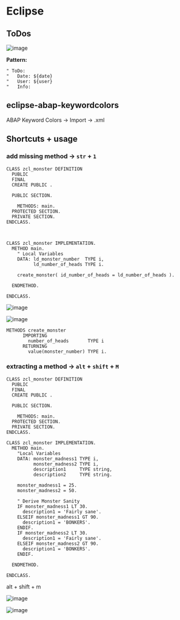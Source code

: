 # Eclipse

## ToDos

![image](https://user-images.githubusercontent.com/30869493/138055873-b134dfa6-36c4-4284-9b19-52c780899f67.png)

**Pattern:**
```abap
" ToDo: 
"   Date: ${date}
"   User: ${user}
"   Info: 
```

## eclipse-abap-keywordcolors

ABAP Keyword Colors -> Import -> .xml

## Shortcuts + usage

### add missing method -> `str` + `1`

```abap
CLASS zcl_monster DEFINITION
  PUBLIC
  FINAL
  CREATE PUBLIC .

  PUBLIC SECTION.

    METHODS: main.
  PROTECTED SECTION.
  PRIVATE SECTION.
ENDCLASS.



CLASS zcl_monster IMPLEMENTATION.
  METHOD main.
    " Local Variables
    DATA: ld_monster_number  TYPE i,
          ld_number_of_heads TYPE i.

    create_monster( id_number_of_heads = ld_number_of_heads ).

  ENDMETHOD.

ENDCLASS.
```

![image](https://user-images.githubusercontent.com/30869493/137023157-2ef3fe0a-bd5e-4baf-b213-cf0e5275016b.png)


![image](https://user-images.githubusercontent.com/30869493/137021266-03e38fb7-6ddb-41a6-9bf3-3a13c81fb488.png)

```abap
METHODS create_monster
      IMPORTING
        number_of_heads       TYPE i
      RETURNING
        value(monster_number) TYPE i.
```

### extracting a method -> `alt` + `shift` + `M`

```abap
CLASS zcl_monster DEFINITION
  PUBLIC
  FINAL
  CREATE PUBLIC .

  PUBLIC SECTION.

    METHODS: main.
  PROTECTED SECTION.
  PRIVATE SECTION.
ENDCLASS.

CLASS zcl_monster IMPLEMENTATION.
  METHOD main.
    "Local Variables
    DATA: monster_madness1 TYPE i,
          monster_madness2 TYPE i,
          description1     TYPE string,
          description2     TYPE string.

    monster_madness1 = 25.
    monster_madness2 = 50.

    " Derive Monster Sanity
    IF monster_madness1 LT 30.
      description1 = 'Fairly sane'.
    ELSEIF monster_madness1 GT 90.
      description1 = 'BONKERS'.
    ENDIF.
    IF monster_madness2 LT 30.
      description1 = 'Fairly sane'.
    ELSEIF monster_madness2 GT 90.
      description1 = 'BONKERS'.
    ENDIF.

  ENDMETHOD.
  
ENDCLASS.
```

alt + shift + m

![image](https://user-images.githubusercontent.com/30869493/137021889-7c415633-27b1-427d-ba1e-ccfea7749b48.png)

![image](https://user-images.githubusercontent.com/30869493/137021968-7fc579ba-1bbc-4d69-a17e-502f4a3eb80b.png)
